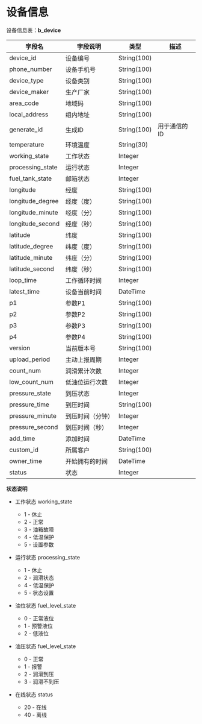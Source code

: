 # 设备信息

设备信息表：**b_device**

|字段名            |字段说明        |类型         |描述
|-----------------|---------------|------------|-----------------|
|device_id        |设备编号         |String(100) |
|phone_number     |设备手机号       |String(100) |
|device_type      |设备类别         |String(100) |
|device_maker     |生产厂家         |String(100) |
|area_code        |地域码           |String(100) |
|local_address    |组内地址         |String(100) |
|generate_id      |生成ID          |String(100) |用于通信的ID
|temperature      |环境温度         |String(30)   |
|working_state    |工作状态         |Integer     |
|processing_state |运行状态         |Integer     |
|fuel_tank_state  |邮箱状态         |Integer     |
|longitude        |经度            |String(100) |
|longitude_degree |经度（度）       |String(100) |
|longitude_minute |经度（分）       |String(100) |
|longitude_second |经度（秒）       |String(100) |
|latitude         |纬度            |String(100) |
|latitude_degree  |纬度（度）       |String(100) |
|latitude_minute  |纬度（分）       |String(100) |
|latitude_second  |纬度（秒）       |String(100) |
|loop_time        |工作循环时间     |Integer     |
|latest_time      |设备当前时间     |DateTime    |
|p1               |参数P1          |String(100) |
|p2               |参数P2          |String(100) |
|p3               |参数P3          |String(100) |
|p4               |参数P4          |String(100) |
|version          |当前版本号       |String(100) |
|upload_period    |主动上报周期     |Integer     |
|count_num        |润滑累计次数     |Integer     |
|low_count_num    |低油位运行次数   |Integer     |
|pressure_state   |到压状态        |Integer     |
|pressure_time    |到压时间        |String(100) |
|pressure_minute  |到压时间（分钟） |Integer     |
|pressure_second  |到压时间（秒）   |Integer     |
|add_time         |添加时间         |DateTime   |
|custom_id        |所属客户         |String(100) |
|owner_time       |开始拥有的时间    |DateTime    |
|status           |状态            |Integer     |

**状态说明**

- 工作状态 working_state

    - 1 - 休止
    - 2 - 正常
    - 3 - 油箱故障
    - 4 - 低温保护
    - 5 - 设置参数

- 运行状态 processing_state

    - 1 - 休止
    - 2 - 润滑状态
    - 4 - 低温保护
    - 5 - 状态设置

- 油位状态 fuel_level_state

    - 0 - 正常液位
    - 1 - 预警液位
    - 2 - 低液位

- 油压状态 fuel_level_state

    - 0 - 正常
    - 1 - 报警
    - 2 - 润滑到压
    - 3 - 润滑不到压

- 在线状态 status

    - 20 - 在线
    - 40 - 离线
